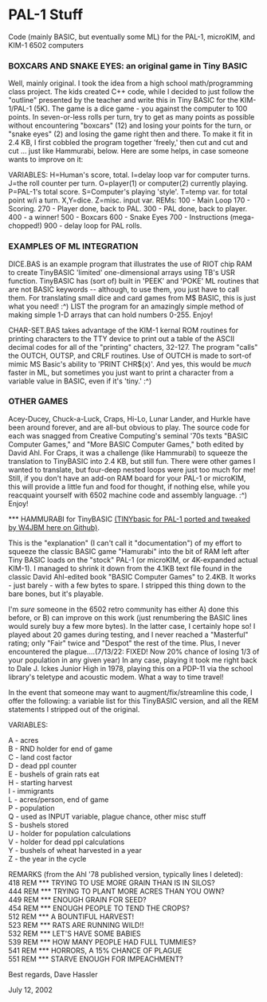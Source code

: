 # PAL-1 Stuff

Code (mainly BASIC, but eventually some ML) for the PAL-1, microKIM, and KIM-1 6502 computers

### BOXCARS AND SNAKE EYES: an original game in Tiny BASIC 

   Well, mainly original.  I took the idea from a high school math/programming class project.  The kids created C++ code, while I decided to just follow the "outline" presented by the teacher and write this in Tiny BASIC for the KIM-1/PAL-1 (5K).  The game is a dice game - you against the computer to 100 points.  In seven-or-less rolls per turn, try to get as many points as possible without encountering "boxcars" (12) and losing your points for the turn, or "snake eyes" (2) and losing the game right then and there.  To make it fit in 2.4 KB, I first cobbled the program together 'freely,' then cut and cut and cut ... just like Hammurabi, below.  Here are some helps, in case someone wants to improve on it:

   VARIABLES: H=Human's score, total. I=delay loop var for computer turns. J=the roll counter per turn. O=player(1) or computer(2) currently playing. P=PAL-1's total score. S=Computer's playing 'style'. T=temp var. for total point w/i a turn. X,Y=dice. Z=misc. input var.
REMs:  100 - Main Loop  170 - Scoring.  270 - Player done, back to PAL.  300 - PAL done, back to player.  400 - a winner!  500 - Boxcars  600 - Snake Eyes  700 - Instructions (mega-chopped!)  900 - delay loop for PAL rolls.

### EXAMPLES OF ML INTEGRATION

   DICE.BAS is an example program that illustrates the use of RIOT chip RAM to create TinyBASIC 'limited' one-dimensional arrays using TB's USR function.  TinyBASIC has (sort of) built in 'PEEK' and 'POKE' ML routines that are not BASIC keywords -- although, to use them, you just have to call them.  For translating small dice and card games from M$ BASIC, this is just what you need!  :^)  LIST the program for an amazingly simple method of making simple 1-D arrays that can hold numbers 0-255.  Enjoy!
   
   CHAR-SET.BAS takes advantage of the KIM-1 kernal ROM routines for printing characters to the TTY device to print out a table of the ASCII decimal codes for all of the "printing" chacters, 32-127.  The program "calls" the OUTCH, OUTSP, and CRLF routines.  Use of OUTCH is made to sort-of mimic MS Basic's ability to 'PRINT CHR$(x)'.  And yes, this would be *much* faster in ML, but sometimes you just want to print a character from a variable value in BASIC, even if it's 'tiny.'  :^)

### OTHER GAMES
   Acey-Ducey, Chuck-a-Luck, Craps, Hi-Lo, Lunar Lander, and Hurkle have been around forever, and are all-but obvious to play. The source code for each was snagged from Creative Computing's seminal '70s texts "BASIC Computer Games," and "More BASIC Computer Games," both edited by David Ahl.  For Craps, it was a challenge (like Hammurabi) to squeeze the translation to TinyBASIC into 2.4 KB, but still fun. There were other games I wanted to translate, but four-deep nested loops were just too much for me!  Still, if you don't have an add-on RAM board for your PAL-1 or microKIM, this will provide a little fun and food for thought, if nothing else, while you reacquaint yourself with 6502 machine code and assembly language.  :^)  Enjoy!

   *** HAMMURABI for TinyBASIC [(TINYbasic for PAL-1 ported and tweaked by W4JBM here on Github)](https://github.com/w4jbm/PAL-1-6502-SBC).


   This is the "explanation" (I can't call it "documentation") of my effort to squeeze the classic BASIC game "Hamurabi" into the bit of RAM left after Tiny BASIC loads on the "stock" PAL-1 (or microKIM, or 4K-expanded actual KIM-1).  I managed to shrink it down from the 4.1KB text file found in the classic David Ahl-edited book "BASIC Computer Games" to 2.4KB.  It works - just barely - with a few bytes to spare.  I stripped this thing down to the bare bones, but it's playable.

   I'm *sure* someone in the 6502 retro community has either A) done this before, or B) can improve on this work (just renumbering the BASIC lines would surely buy a few more bytes).  In the latter case, I certainly hope so!  I played about 20 games during testing, and I never reached a "Masterful" rating; only "Fair" twice and "Despot" the rest of the time.  Plus, I never encountered the plague....(7/13/22: FIXED! Now 20% chance of losing 1/3 of your population in any given year)  In any case, playing it took me right back to Dale J. Ickes Junior High in 1978, playing this on a PDP-11 via the school library's teletype and acoustic modem.  What a way to time travel!

   In the event that someone may want to augment/fix/streamline this code, I offer the following: a variable list for this TinyBASIC version, and all the REM statements I stripped out of the original.

VARIABLES:

A - acres  
B - RND holder for end of game  
C - land cost factor  
D - dead ppl counter  
E - bushels of grain rats eat  
H - starting harvest  
I - immigrants  
L - acres/person, end of game  
P - population  
Q - used as INPUT variable, plague chance, other misc stuff  
S - bushels stored  
U - holder for population calculations  
V - holder for dead ppl calculations  
Y - bushels of wheat harvested in a year  
Z - the year in the cycle  


REMARKS (from the Ahl '78 published version, typically lines I deleted):  
418 REM *** TRYING TO USE MORE GRAIN THAN IS IN SILOS?  
444 REM *** TRYING TO PLANT MORE ACRES THAN YOU OWN?  
449 REM *** ENOUGH GRAIN FOR SEED?  
454 REM *** ENOUGH PEOPLE TO TEND THE CROPS?  
512 REM *** A BOUNTIFUL HARVEST!  
523 REM *** RATS ARE RUNNING WILD!!  
532 REM *** LET'S HAVE SOME BABIES  
539 REM *** HOW MANY PEOPLE HAD FULL TUMMIES?  
541 REM *** HORRORS, A 15% CHANCE OF PLAGUE  
551 REM *** STARVE ENOUGH FOR IMPEACHMENT?


Best regards, 
Dave Hassler

July 12, 2002
